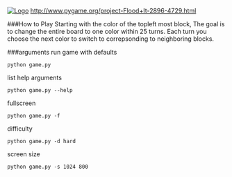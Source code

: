[![Logo](http://i.imgur.com/FmwPdir.png)](http://i.imgur.com/FmwPdir.png)
http://www.pygame.org/project-Flood+It-2896-4729.html

###How to Play
Starting with the color of the topleft most block, The goal is to change the entire board to one color within 25 turns. Each turn you choose the next color to switch to correpsonding to neighboring blocks.

###arguments
run game with defaults

    python game.py
list help arguments

    python game.py --help
fullscreen

    python game.py -f
difficulty

    python game.py -d hard
screen size

    python game.py -s 1024 800
    
